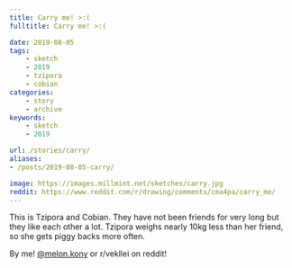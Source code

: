 ```yaml
---
title: Carry me! >:(
fulltitle: Carry me! >:(

date: 2019-08-05
tags:
    - sketch
    - 2019
    - tzipora
    - cobian
categories:
    - story
    - archive
keywords:
    - sketch
    - 2019

url: /stories/carry/
aliases:
- /posts/2019-08-05-carry/

image: https://images.millmint.net/sketches/carry.jpg
reddit: https://www.reddit.com/r/drawing/comments/cma4pa/carry_me/
---
```


This is Tzipora and Cobian. They have not been friends for very long but they like each other a lot. Tzipora weighs nearly 10kg less than her friend, so she gets piggy backs more often.

By me! [@melon.kony](https://www.instagram.com/melon.kony/) or r/vekllei on reddit!
